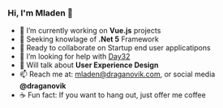 ### Hi, I'm Mladen 👋

- 🔭 I’m currently working on **Vue.js** projects
- 🌱 Seeking knowlage of **.Net 5** Framework
- 👯 Ready to collaborate on Startup end user applicatipons 
- 🤔 I’m looking for help with [Day32](https://github.com/draganovik/Day32)
- 💬 Will talk about **User Experience Design**
- 📫 Reach me at: mladen@draganovik.com, or social media **@draganovik**
- ☕️ Fun fact: If you want to hang out, just offer me coffee
